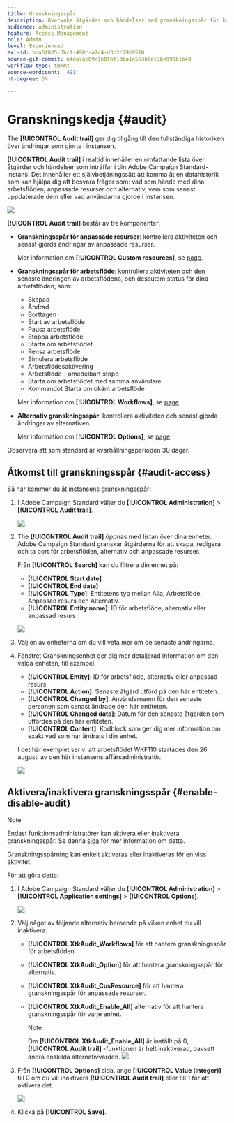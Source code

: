 ```yaml
---
title: Granskningsspår
description: Övervaka åtgärder och händelser med granskningsspår för kampanjer
audience: administration
feature: Access Management
role: Admin
level: Experienced
exl-id: bda6f8d5-3bcf-498c-a7c4-d3c2c79b9510
source-git-commit: 64da7ac09e1b0fbf13ba1e563b6dc7be995b1640
workflow-type: tm+mt
source-wordcount: '491'
ht-degree: 3%

---
```


# Granskningskedja {#audit}

The **[!UICONTROL Audit trail]** ger dig tillgång till den fullständiga historiken över ändringar som gjorts i instansen.

**[!UICONTROL Audit trail]** i realtid innehåller en omfattande lista över åtgärder och händelser som inträffar i din Adobe Campaign Standard-instans. Det innehåller ett självbetjäningssätt att komma åt en datahistorik som kan hjälpa dig att besvara frågor som: vad som hände med dina arbetsflöden, anpassade resurser och alternativ, vem som senast uppdaterade dem eller vad användarna gjorde i instansen.

![](assets/audit-trail.png)

**[!UICONTROL Audit trail]** består av tre komponenter:

* **Granskningsspår för anpassade resurser**: kontrollera aktiviteten och senast gjorda ändringar av anpassade resurser.

   Mer information om **[!UICONTROL Custom resources]**, se [page](../../developing/using/key-steps-to-add-a-resource.md).

* **Granskningsspår för arbetsflöde**: kontrollera aktiviteten och den senaste ändringen av arbetsflödena, och dessutom status för dina arbetsflöden, som:

   * Skapad
   * Ändrad
   * Borttagen
   * Start av arbetsflöde
   * Pausa arbetsflöde
   * Stoppa arbetsflöde
   * Starta om arbetsflödet
   * Rensa arbetsflöde
   * Simulera arbetsflöde
   * Arbetsflödesaktivering
   * Arbetsflöde - omedelbart stopp
   * Starta om arbetsflödet med samma användare
   * Kommandot Starta om okänt arbetsflöde

   Mer information om **[!UICONTROL Workflows]**, se [page](../../automating/using/get-started-workflows.md).

* **Alternativ granskningsspår**: kontrollera aktiviteten och senast gjorda ändringar av alternativen.

   Mer information om **[!UICONTROL Options]**, se [page](../../administration/using/about-campaign-standard-settings.md).

Observera att som standard är kvarhållningsperioden 30 dagar.

## Åtkomst till granskningsspår {#audit-access}

Så här kommer du åt instansens granskningsspår:

1. I Adobe Campaign Standard väljer du **[!UICONTROL Administration]** > **[!UICONTROL Audit trail]**.

   ![](assets/audit-trail.png)

1. The **[!UICONTROL Audit trail]** öppnas med listan över dina enheter. Adobe Campaign Standard granskar åtgärderna för att skapa, redigera och ta bort för arbetsflöden, alternativ och anpassade resurser.

   Från **[!UICONTROL Search]** kan du filtrera din enhet på:

   * **[!UICONTROL Start date]**
   * **[!UICONTROL End date]**
   * **[!UICONTROL Type]**: Entitetens typ mellan Alla, Arbetsflöde, Anpassad resurs och Alternativ.
   * **[!UICONTROL Entity name]**: ID för arbetsflöde, alternativ eller anpassad resurs

   ![](assets/audit-trail_2.png)

1. Välj en av enheterna om du vill veta mer om de senaste ändringarna.

1. Fönstret Granskningsenhet ger dig mer detaljerad information om den valda enheten, till exempel:

   * **[!UICONTROL Entity]**: ID för arbetsflöde, alternativ eller anpassad resurs.
   * **[!UICONTROL Action]**: Senaste åtgärd utförd på den här entiteten.
   * **[!UICONTROL Changed by]**: Användarnamn för den senaste personen som senast ändrade den här entiteten.
   * **[!UICONTROL Changed date]**: Datum för den senaste åtgärden som utfördes på den här entiteten.
   * **[!UICONTROL Content]**: Kodblock som ger dig mer information om exakt vad som har ändrats i din enhet.

   I det här exemplet ser vi att arbetsflödet WKF110 startades den 26 augusti av den här instansens affärsadministratör.

   ![](assets/audit-trail_3.png)

## Aktivera/inaktivera granskningsspår {#enable-disable-audit}

>[!NOTE]
>
> Endast funktionsadministratörer kan aktivera eller inaktivera granskningsspår. Se denna [sida](../../administration/using/users-management.md#functional-administrators) för mer information om detta.

Granskningsspårning kan enkelt aktiveras eller inaktiveras för en viss aktivitet.

För att göra detta:

1. I Adobe Campaign Standard väljer du **[!UICONTROL Administration]** > **[!UICONTROL Application settings]** > **[!UICONTROL Options]**.

   ![](assets/audit-trail_4.png)

1. Välj något av följande alternativ beroende på vilken enhet du vill inaktivera:

   * **[!UICONTROL XtkAudit_Workflows]** för att hantera granskningsspår för arbetsflöden.
   * **[!UICONTROL XtkAudit_Option]** för att hantera granskningsspår för alternativ.
   * **[!UICONTROL XtkAudit_CusResource]** för att hantera granskningsspår för anpassade resurser.
   * **[!UICONTROL XtkAudit_Enable_All]** alternativ för att hantera granskningsspår för varje enhet.

      >[!NOTE]
      >
      >Om **[!UICONTROL XtkAudit_Enable_All]** är inställt på 0, **[!UICONTROL Audit trail]** -funktionen är helt inaktiverad, oavsett andra enskilda alternativvärden.
   ![](assets/audit-trail_5.png)

1. Från **[!UICONTROL Options]** sida, ange **[!UICONTROL Value (integer)]** till 0 om du vill inaktivera **[!UICONTROL Audit trail]** eller till 1 för att aktivera det.

   ![](assets/audit-trail_6.png)

1. Klicka på **[!UICONTROL Save]**.
